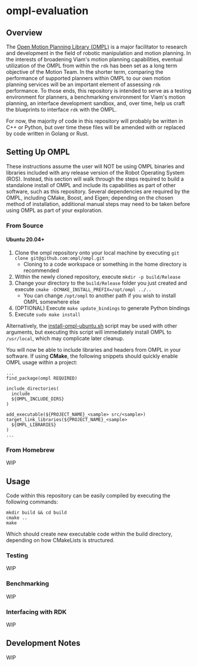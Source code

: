 # ompl-evaluation

## Overview

The [Open Motion Planning Library (OMPL)](https://ompl.kavrakilab.org/) is a major facilitator to research and development in the field of robotic manipulation and motion planning. In the interests of broadening Viam's motion planning capabilities, eventual utilization of the OMPL from within the `rdk` has been set as a long term objective of the Motion Team. In the shorter term, comparing the performance of supported planners within OMPL to our own motion planning services will be an important element of assessing `rdk` performance. To those ends, this repository is intended to serve as a testing environment for planners, a benchmarking environment for Viam's motion planning, an interface development sandbox, and, over time, help us craft the blueprints to interface `rdk` with the OMPL.

For now, the majority of code in this repository will probably be written in C++ or Python, but over time these files will be amended with or replaced by code written in Golang or Rust.

## Setting Up OMPL

These instructions assume the user will NOT be using OMPL binaries and libraries included with any release version of the Robot Operating System (ROS). Instead, this section will walk through the steps required to build a standalone install of OMPL and include its capabilities as part of other software, such as this repository. Several dependencies are required by the OMPL, including CMake, Boost, and Eigen; depending on the chosen method of installation, additional manual steps may need to be taken before using OMPL as part of your exploration.

### From Source

#### Ubuntu 20.04+

1. Clone the ompl repository onto your local machine by executing `git clone git@github.com:ompl/ompl.git`
    * Cloning to a code workspace or something in the home directory is recommended
2. Within the newly cloned repository, execute `mkdir -p build/Release`
3. Change your directory to the `build/Release` folder you just created and execute `cmake -DCMAKE_INSTALL_PREFIX=/opt/ompl ../..`
    * You can change `/opt/ompl` to another path if you wish to install OMPL somewhere else
4. (OPTIONAL) Execute  `make update_bindings` to generate Python bindings
5. Execute `sudo make install`

Alternatively, the [install-ompl-ubuntu.sh](https://ompl.kavrakilab.org/install-ompl-ubuntu.sh) script may be used with other arguments, but executing this script will immediately install OMPL to `/usr/local`, which may complicate later cleanup.

You will now be able to include libraries and headers from OMPL in your software. If using **CMake**, the following snippets should quickly enable OMPL usage within a project:

```
...
find_package(ompl REQUIRED)

include_directories(
  include
  ${OMPL_INCLUDE_DIRS}
)

add_executable(${PROJECT_NAME}_<sample> src/<sample>)
target_link_libraries(${PROJECT_NAME}_<sample>
  ${OMPL_LIBRARIES}
)
...
```

### From Homebrew

WIP

## Usage

Code within this repository can be easily compiled by executing the following commands:

```shell
mkdir build && cd build
cmake ..
make
```

Which should create new executable code within the build directory, depending on how CMakeLists is structured.

### Testing

WIP

### Benchmarking

WIP

### Interfacing with RDK

WIP

## Development Notes

WIP

